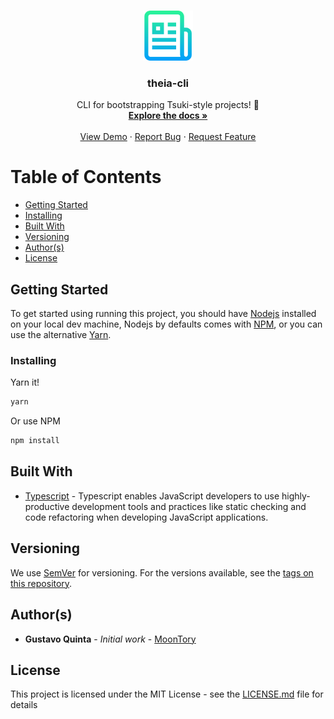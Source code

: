 <!-- PROJECT LOGO -->
<br />
<p align="center">
  <a href="https://github.com/MoonTory/theia-cli">
    <img src="assets/logo.png" alt="Logo" width="80" height="80">
  </a>

  <h3 align="center">theia-cli</h3>

  <p align="center">
    CLI for bootstrapping Tsuki-style projects! 🚀
    <br />
    <a href="https://github.com/MoonTory/theia-cli"><strong>Explore the docs »</strong></a>
    <br />
    <br />
    <a href="https://github.com/MoonTory/theia-cli">View Demo</a>
    ·
    <a href="https://github.com/MoonTory/theia-cli/issues">Report Bug</a>
    ·
    <a href="https://github.com/MoonTory/theia-cli/issues">Request Feature</a>
  </p>
</p>

<!-- TABLE OF CONTENTS -->

# Table of Contents

- [Getting Started](#getting-started)
- [Installing](#installing)
- [Built With](#built-with)
- [Versioning](#versioning)
- [Author(s)](<#author(s)>)
- [License](#license)

## Getting Started

To get started using running this project, you should have [Nodejs](https://nodejs.org/en/) installed on your local dev machine, Nodejs by defaults
comes with
[NPM](https://www.npmjs.com/), or you can use the alternative [Yarn](https://yarnpkg.com/en/).

### Installing

Yarn it!

```bash
yarn
```

Or use NPM

```bash
npm install
```

## Built With

- [Typescript](https://www.typescriptlang.org/) - Typescript enables JavaScript developers to use highly-productive development tools and practices
  like static checking and code refactoring when developing JavaScript applications.

## Versioning

We use [SemVer](http://semver.org/) for versioning. For the versions available, see the [tags on this repository](https://github.com/MoonTory/theia-cli/tags).

## Author(s)

- **Gustavo Quinta** - _Initial work_ - [MoonTory](https://github.com/moontory)

## License

This project is licensed under the MIT License - see the [LICENSE.md](LICENSE.md) file for details
